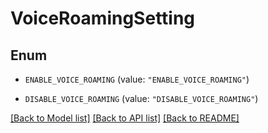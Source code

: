 # VoiceRoamingSetting

## Enum


* `ENABLE_VOICE_ROAMING` (value: `"ENABLE_VOICE_ROAMING"`)

* `DISABLE_VOICE_ROAMING` (value: `"DISABLE_VOICE_ROAMING"`)


[[Back to Model list]](../README.md#documentation-for-models) [[Back to API list]](../README.md#documentation-for-api-endpoints) [[Back to README]](../README.md)


